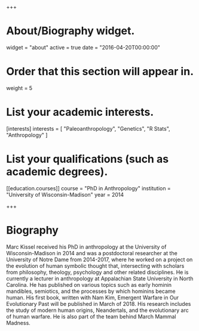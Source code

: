 +++
# About/Biography widget.
widget = "about"
active = true
date = "2016-04-20T00:00:00"

# Order that this section will appear in.
weight = 5

# List your academic interests.
[interests]
  interests = [
    "Paleoanthropology",
    "Genetics",
    "R Stats",
    "Anthropology"
  ]

# List your qualifications (such as academic degrees).
[[education.courses]]
  course = "PhD in Anthropology"
  institution = "University of Wisconsin-Madison"
  year = 2014


 
+++

# Biography

Marc Kissel received his PhD in anthropology at the University of Wisconsin-Madison in 2014 and was a postdoctoral researcher at the University of Notre Dame from 2014-2017, where he worked on a project on the evolution of human symbolic thought that, intersecting with scholars from philosophy, theology, psychology and other related disciplines. He is currently a lecturer in anthropology at Appalachian State University in North Carolina. He has published on various topics such as early hominin mandibles, semiotics, and the processes by which hominins became human. His first book, written with Nam Kim, Emergent Warfare in Our Evolutionary Past will be published in March of 2018.  His research includes the study of modern human origins, Neandertals, and the evolutionary arc of human warfare. He is also part of the team behind March Mammal Madness. 
